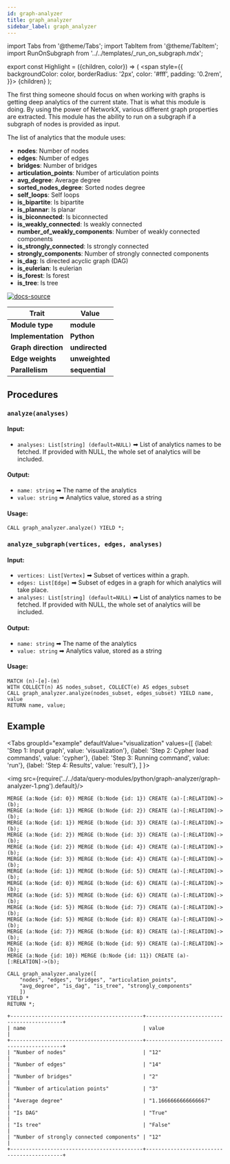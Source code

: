 ```yaml
---
id: graph-analyzer
title: graph_analyzer
sidebar_label: graph_analyzer
---
```



import Tabs from '@theme/Tabs';
import TabItem from '@theme/TabItem';
import RunOnSubgraph from '../../templates/_run_on_subgraph.mdx';

export const Highlight = ({children, color}) => (
  <span
    style={{
      backgroundColor: color,
      borderRadius: '2px',
      color: '#fff',
      padding: '0.2rem',
    }}>
    {children}
  </span>
);

The first thing someone should focus on when working with graphs is getting deep analytics of the current state. That is what this module is doing. By using the power of NetworkX, various different graph properties are extracted. This module has the ability to run on a subgraph if a subgraph of nodes is provided as input. 

The list of analytics that the module uses:

* **nodes**: Number of nodes
* **edges**: Number of edges
* **bridges**: Number of bridges
* **articulation_points**: Number of articulation points
* **avg_degree**: Average degree
* **sorted_nodes_degree**: Sorted nodes degree
* **self_loops**: Self loops
* **is_bipartite**: Is bipartite
* **is_plannar**: Is planar
* **is_biconnected**: Is biconnected
* **is_weakly_connected**: Is weakly connected
* **number_of_weakly_components**: Number of weakly connected components
* **is_strongly_connected**: Is strongly connected
* **strongly_components**: Number of strongly connected components
* **is_dag**: Is directed acyclic graph (DAG)
* **is_eulerian**: Is eulerian
* **is_forest**: Is forest
* **is_tree**: Is tree
  
[![docs-source](https://img.shields.io/badge/source-graph_analyzer-FB6E00?logo=github&style=for-the-badge)](https://github.com/memgraph/mage/blob/main/python/graph_analyzer.py)

| Trait               | Value                                                 |
| ------------------- | ----------------------------------------------------- |
| **Module type**     | <Highlight color="#FB6E00">**module**</Highlight>     |
| **Implementation**  | <Highlight color="#FB6E00">**Python**</Highlight>     |
| **Graph direction** | <Highlight color="#FB6E00">**undirected**</Highlight> |
| **Edge weights**    | <Highlight color="#FB6E00">**unweighted**</Highlight> |
| **Parallelism**     | <Highlight color="#FB6E00">**sequential**</Highlight> |

## Procedures

<RunOnSubgraph/>

### `analyze(analyses)`

#### Input:

* `analyses: List[string] (default=NULL)` ➡ List of analytics names to be fetched. If provided with NULL, the whole set of analytics will be included.

#### Output:

* `name: string` ➡ The name of the analytics
* `value: string` ➡ Analytics value, stored as a string

#### Usage:
```cypher
CALL graph_analyzer.analyze() YIELD *;
```

### `analyze_subgraph(vertices, edges, analyses)`

#### Input:

* `vertices: List[Vertex]` ➡ Subset of vertices within a graph.
* `edges: List[Edge]` ➡ Subset of edges in a graph for which analytics will take place.
* `analyses: List[string] (default=NULL)` ➡ List of analytics names to be fetched. If provided with NULL, the whole set of analytics will be included.

#### Output:

* `name: string` ➡ The name of the analytics
* `value: string` ➡ Analytics value, stored as a string

#### Usage:
```cypher
MATCH (n)-[e]-(m)
WITH COLLECT(n) AS nodes_subset, COLLECT(e) AS edges_subset
CALL graph_analyzer.analyze(nodes_subset, edges_subset) YIELD name, value
RETURN name, value;
```

## Example

<Tabs
  groupId="example"
  defaultValue="visualization"
  values={[
    {label: 'Step 1: Input graph', value: 'visualization'},
    {label: 'Step 2: Cypher load commands', value: 'cypher'},
    {label: 'Step 3: Running command', value: 'run'},
    {label: 'Step 4: Results', value: 'result'},
  ]
}>
  <TabItem value="visualization">

  <img src={require('../../data/query-modules/python/graph-analyzer/graph-analyzer-1.png').default}/>

  </TabItem>


  <TabItem value="cypher">

```cypher
MERGE (a:Node {id: 0}) MERGE (b:Node {id: 1}) CREATE (a)-[:RELATION]->(b);
MERGE (a:Node {id: 1}) MERGE (b:Node {id: 2}) CREATE (a)-[:RELATION]->(b);
MERGE (a:Node {id: 1}) MERGE (b:Node {id: 3}) CREATE (a)-[:RELATION]->(b);
MERGE (a:Node {id: 2}) MERGE (b:Node {id: 3}) CREATE (a)-[:RELATION]->(b);
MERGE (a:Node {id: 2}) MERGE (b:Node {id: 4}) CREATE (a)-[:RELATION]->(b);
MERGE (a:Node {id: 3}) MERGE (b:Node {id: 4}) CREATE (a)-[:RELATION]->(b);
MERGE (a:Node {id: 1}) MERGE (b:Node {id: 5}) CREATE (a)-[:RELATION]->(b);
MERGE (a:Node {id: 0}) MERGE (b:Node {id: 6}) CREATE (a)-[:RELATION]->(b);
MERGE (a:Node {id: 5}) MERGE (b:Node {id: 6}) CREATE (a)-[:RELATION]->(b);
MERGE (a:Node {id: 5}) MERGE (b:Node {id: 7}) CREATE (a)-[:RELATION]->(b);
MERGE (a:Node {id: 5}) MERGE (b:Node {id: 8}) CREATE (a)-[:RELATION]->(b);
MERGE (a:Node {id: 7}) MERGE (b:Node {id: 8}) CREATE (a)-[:RELATION]->(b);
MERGE (a:Node {id: 8}) MERGE (b:Node {id: 9}) CREATE (a)-[:RELATION]->(b);
MERGE (a:Node {id: 10}) MERGE (b:Node {id: 11}) CREATE (a)-[:RELATION]->(b);
```

  </TabItem>

  <TabItem value="run">

```cypher
CALL graph_analyzer.analyze([
    "nodes", "edges", "bridges", "articulation_points",
    "avg_degree", "is_dag", "is_tree", "strongly_components"
    ])
YIELD *
RETURN *;
```

  </TabItem>


  <TabItem value="result">

```plaintext
+-------------------------------------------+-------------------------------------------+
| name                                      | value                                     |
+-------------------------------------------+-------------------------------------------+
| "Number of nodes"                         | "12"                                      |
| "Number of edges"                         | "14"                                      |
| "Number of bridges"                       | "2"                                       |
| "Number of articulation points"           | "3"                                       |
| "Average degree"                          | "1.1666666666666667"                      |
| "Is DAG"                                  | "True"                                    |
| "Is tree"                                 | "False"                                   |
| "Number of strongly connected components" | "12"                                      |
+-------------------------------------------+-------------------------------------------+
```

  </TabItem>

</Tabs>